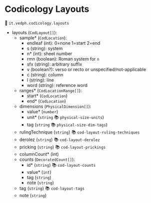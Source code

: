 # Codicology Layouts

🔑 `it.vedph.codicology.layouts`

- layouts (`CodLayout[]`):
  - sample\* (`CodLocation`):
    - endleaf (int): 0=none 1=start 2=end
    - s (string): system
    - n\* (int): sheet number
    - rmn (boolean): Roman system for `n`
    - sfx (string): arbitrary suffix
    - v (boolean?): verso or recto or unspecified/not-applicable
    - c (string): column
    - l (string): line
    - word (string): reference word
  - ranges\* (`CodLocationRange[]`):
    - start\* (`CodLocation`)
    - end\* (`CodLocation`)
  - dimensions (`PhysicalDimension[]`):
    - value\* (`number`)
    - unit\* (`string` 📚 `physical-size-units`)
    - tag (`string` 📚 `physical-size-dim-tags`)
  - rulingTechnique (`string`) 📚 `cod-layout-ruling-techniques`
  - derolez (`string`) 📚 `cod-layout-derolez`
  - pricking (`string`) 📚 `cod-layout-prickings`
  - columnCount\* (int)
  - counts (`DecoratedCount[]`):
    - id* (`string`) 📚 `cod-layout-counts`
    - value* (`int`)
    - tag (`string`)
    - note (`string`)
  - tag (`string`) 📚 `cod-layout-tags`
  - note (`string`)
